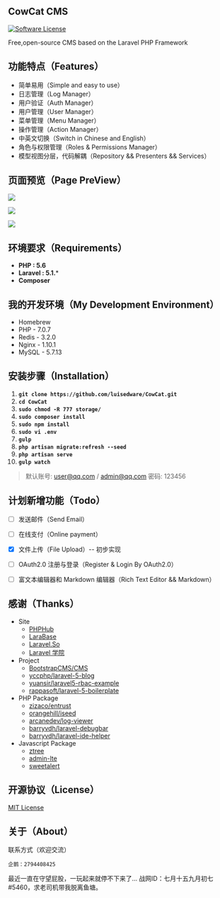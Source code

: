 ## CowCat CMS

[![Software License](https://img.shields.io/badge/license-MIT-brightgreen.svg?style=flat-square)](LICENSE)

Free,open-source CMS based on the Laravel PHP Framework

## 功能特点（Features）

* 简单易用（Simple and easy to use）
* 日志管理（Log Manager）
* 用户验证（Auth Manager）
* 用户管理（User Manager）
* 菜单管理（Menu Manager）
* 操作管理（Action Manager）
* 中英文切换（Switch in Chinese and English）
* 角色与权限管理（Roles & Permissions Manager）
* 模型视图分层，代码解耦（Repository && Presenters && Services）

## 页面预览（Page PreView）


<!-- ![](http://o93kt6djh.bkt.clouddn.com/cowcat-1.Login.png) -->

![](http://o93kt6djh.bkt.clouddn.com/cowcat-2.Index.png)

![](http://o93kt6djh.bkt.clouddn.com/cowcat-3.Menu.png)

![](http://o93kt6djh.bkt.clouddn.com/cowcat-4.Log.png)

<!-- ![](http://o93kt6djh.bkt.clouddn.com/cowcat-5.Permission.png) -->

<!-- ![](http://o93kt6djh.bkt.clouddn.com/cowcat-6.Assocate.png) -->


## 环境要求（Requirements）

- **PHP : 5.6**
- **Laravel : 5.1.***
- **Composer**

## 我的开发环境（My Development Environment）

- Homebrew
- PHP - 7.0.7
- Redis - 3.2.0
- Nginx - 1.10.1
- MySQL - 5.7.13

## 安装步骤（Installation）

1. **`git clone https://github.com/luisedware/CowCat.git`**
1. **`cd CowCat`**
1. **`sudo chmod -R 777 storage/`**
1. **`sudo composer install`**
1. **`sudo npm install`**
1. **`sudo vi .env`**
1. **`gulp`**
1. **`php artisan migrate:refresh --seed`**
1. **`php artisan serve`**
1. **`gulp watch`**

> 默认账号: user@qq.com / admin@qq.com 密码: 123456

## 计划新增功能（Todo）

- [ ] 发送邮件（Send Email）
- [ ] 在线支付（Online payment）
- [x] 文件上传（File Upload）-- 初步实现
- [ ] OAuth2.0 注册与登录（Register & Login By OAuth2.0）
- [ ] 富文本编辑器和 Markdown 编辑器（Rich Text Editor && Markdown）


## 感谢（Thanks）

- Site
	- [PHPHub](https://phphub.org/)
	- [LaraBase](http://laravelbase.com/)
	- [Laravel.So](http://laravel.so/)
	- [Laravel 学院](http://laravelacademy.org/)
- Project
	- [BootstrapCMS/CMS](https://github.com/BootstrapCMS/CMS)
	- [yccphp/laravel-5-blog](https://github.com/yccphp/laravel-5-blog)
	- [yuansir/laravel5-rbac-example](https://github.com/yuansir/laravel5-rbac-example)
	- [rappasoft/laravel-5-boilerplate](https://github.com/rappasoft/laravel-5-boilerplate)
- PHP Package
	- [zizaco/entrust](https://github.com/Zizaco/entrust)
	- [orangehill/iseed](https://github.com/orangehill/iseed)
	- [arcanedev/log-viewer](https://packagist.org/packages/arcanedev/log-viewer)
	- [barryvdh/laravel-debugbar](https://github.com/barryvdh/laravel-debugbar)
	- [barryvdh/laravel-ide-helper](https://github.com/barryvdh/laravel-ide-helper)
- Javascript Package
	- [ztree](https://github.com/uibox/ztree)
	- [admin-lte](http://github.com/almasaeed2010/AdminLTE)
	- [sweetalert](https://github.com/t4t5/sweetalert)


## 开源协议（License）

[MIT License](http://opensource.org/licenses/MIT)


## 关于（About）

联系方式（欢迎交流）
```
企鹅：2794408425
```

最近一直在守望屁股，一玩起来就停不下来了...
战网ID：七月十五九月初七#5460，求老司机带我脱离鱼塘。
